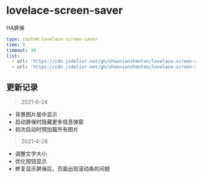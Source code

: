 # lovelace-screen-saver
HA屏保

```yaml
type: custom:lovelace-screen-saver
time: 5
timeout: 30
list:
  - url: 'https://cdn.jsdelivr.net/gh/shaonianzhentan/lovelace-screen-saver@main/test1.jpeg'
  - url: 'https://cdn.jsdelivr.net/gh/shaonianzhentan/lovelace-screen-saver@main/test1.jpeg'
```

## 更新记录

> 2021-6-24
- 背景图片居中显示
- 启动屏保时隐藏更多信息弹窗
- 初次启动时预加载所有图片

> 2021-4-28

- 调整文字大小
- 优化按钮显示
- 修复显示屏保后，页面出现滚动条的问题